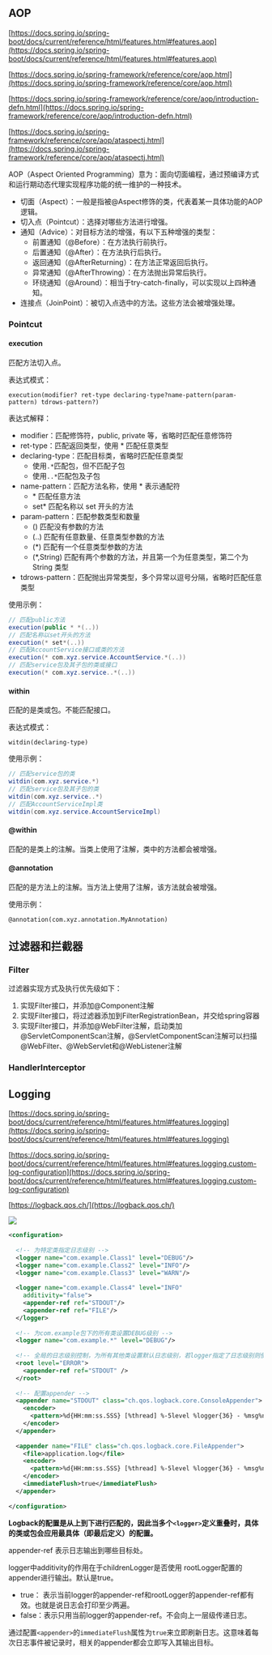 ## AOP

[https://docs.spring.io/spring-boot/docs/current/reference/html/features.html#features.aop](https://docs.spring.io/spring-boot/docs/current/reference/html/features.html#features.aop)

[https://docs.spring.io/spring-framework/reference/core/aop.html](https://docs.spring.io/spring-framework/reference/core/aop.html)

[https://docs.spring.io/spring-framework/reference/core/aop/introduction-defn.html](https://docs.spring.io/spring-framework/reference/core/aop/introduction-defn.html)

[https://docs.spring.io/spring-framework/reference/core/aop/ataspectj.html](https://docs.spring.io/spring-framework/reference/core/aop/ataspectj.html)

AOP（Aspect Oriented Programming）意为：面向切面编程，通过预编译方式和运行期动态代理实现程序功能的统一维护的一种技术。

* 切面（Aspect）：一般是指被@Aspect修饰的类，代表着某一具体功能的AOP逻辑。
* 切入点（Pointcut）：选择对哪些方法进行增强。
* 通知（Advice）：对目标方法的增强，有以下五种增强的类型：
    * 前置通知（@Before）：在方法执行前执行。
    * 后置通知（@After）：在方法执行后执行。
    * 返回通知（@AfterReturning）：在方法正常返回后执行。
    * 异常通知（@AfterThrowing）：在方法抛出异常后执行。
    * 环绕通知（@Around）：相当于try-catch-finally，可以实现以上四种通知。
* 连接点（JoinPoint）：被切入点选中的方法。这些方法会被增强处理。

### Pointcut

#### execution

匹配方法切入点。

表达式模式：

```
execution(modifier? ret-type declaring-type?name-pattern(param-pattern) tdrows-pattern?)
```

表达式解释：

- modifier：匹配修饰符，public, private 等，省略时匹配任意修饰符
- ret-type：匹配返回类型，使用 * 匹配任意类型
- declaring-type：匹配目标类，省略时匹配任意类型
  - 使用`.*`匹配包，但不匹配子包
  - 使用`..*`匹配包及子包
- name-pattern：匹配方法名称，使用 * 表示通配符
  - \* 匹配任意方法
  - set* 匹配名称以 set 开头的方法
- param-pattern：匹配参数类型和数量
  - () 匹配没有参数的方法
  - (..) 匹配有任意数量、任意类型参数的方法
  - (*) 匹配有一个任意类型参数的方法
  - (*,String) 匹配有两个参数的方法，并且第一个为任意类型，第二个为 String 类型
- tdrows-pattern：匹配抛出异常类型，多个异常以逗号分隔，省略时匹配任意类型

使用示例：

```java
// 匹配public方法
execution(public * *(..))
// 匹配名称以set开头的方法
execution(* set*(..))
// 匹配AccountService接口或类的方法
execution(* com.xyz.service.AccountService.*(..))
// 匹配service包及其子包的类或接口
execution(* com.xyz.service..*(..))
```

#### within

匹配的是类或包。不能匹配接口。

表达式模式：

```
witdin(declaring-type)
```

使用示例：

```java
// 匹配service包的类
witdin(com.xyz.service.*)
// 匹配service包及其子包的类
witdin(com.xyz.service..*)
// 匹配AccountServiceImpl类
witdin(com.xyz.service.AccountServiceImpl)
```

#### @within

匹配的是类上的注解。当类上使用了注解，类中的方法都会被增强。

#### @annotation

匹配的是方法上的注解。当方法上使用了注解，该方法就会被增强。

使用示例：

```
@annotation(com.xyz.annotation.MyAnnotation)
```

## 过滤器和拦截器

### Filter

过滤器实现方式及执行优先级如下：

1. 实现Filter接口，并添加@Component注解
2. 实现Filter接口，将过滤器添加到FilterRegistrationBean，并交给spring容器
3. 实现Filter接口，并添加@WebFilter注解，启动类加@ServletComponentScan注解，@ServletComponentScan注解可以扫描@WebFilter、@WebServlet和@WebListener注解

### HandlerInterceptor

## Logging

[https://docs.spring.io/spring-boot/docs/current/reference/html/features.html#features.logging](https://docs.spring.io/spring-boot/docs/current/reference/html/features.html#features.logging)

[https://docs.spring.io/spring-boot/docs/current/reference/html/features.html#features.logging.custom-log-configuration](https://docs.spring.io/spring-boot/docs/current/reference/html/features.html#features.logging.custom-log-configuration)

[https://logback.qos.ch/](https://logback.qos.ch/)

![](./images/20240326233255.png)

```xml
<configuration>
 
  <!-- 为特定类指定日志级别 -->
  <logger name="com.example.Class1" level="DEBUG"/>
  <logger name="com.example.Class2" level="INFO"/>
  <logger name="com.example.Class3" level="WARN"/>
    
  <logger name="com.example.Class4" level="INFO"
    additivity="false">
    <appender-ref ref="STDOUT"/>
    <appender-ref ref="FILE"/>
  </logger>
  
  <!-- 为com.example包下的所有类设置DEBUG级别 -->
  <logger name="com.example.*" level="DEBUG"/>
 
  <!-- 全局的日志级别控制，为所有其他类设置默认日志级别，若logger指定了日志级别则使用logger的日志级别，没有就跟随root的日志级别 -->
  <root level="ERROR">
    <appender-ref ref="STDOUT" />
  </root>
 
  <!-- 配置appender -->
  <appender name="STDOUT" class="ch.qos.logback.core.ConsoleAppender">
    <encoder>
      <pattern>%d{HH:mm:ss.SSS} [%thread] %-5level %logger{36} - %msg%n</pattern>
    </encoder>
  </appender>
    
  <appender name="FILE" class="ch.qos.logback.core.FileAppender">
    <file>application.log</file>
    <encoder>
      <pattern>%d{HH:mm:ss.SSS} [%thread] %-5level %logger{36} - %msg%n</pattern>
    </encoder>
    <immediateFlush>true</immediateFlush>  
  </appender>
 
</configuration>
```

**Logback的配置是从上到下进行匹配的，因此当多个`<logger>`定义重叠时，具体的类或包会应用最具体（即最后定义）的配置。**

appender-ref 表示日志输出到哪些目标处。

logger中additivity的作用在于childrenLogger是否使用 rootLogger配置的appender进行输出。默认是true。

- true： 表示当前logger的appender-ref和rootLogger的appender-ref都有效。也就是说日志会打印至少两遍。
- false：表示只用当前logger的appender-ref。不会向上一层级传递日志。

通过配置`<appender>`的`immediateFlush`属性为`true`来立即刷新日志。这意味着每次日志事件被记录时，相关的appender都会立即写入其输出目标。

